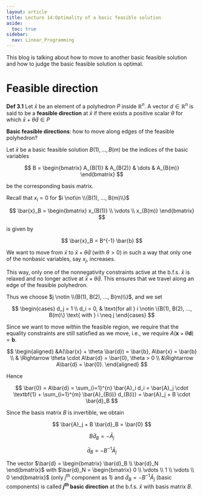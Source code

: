 ```yaml
---
layout: article
title: Lecture 14:Optimality of a basic feasible solution
aside:
  toc: true
sidebar:
  nav: Linear_Programming
---
```


This blog is talking about how to move to another basic feasible solution and how to judge the basic feasible solution is optimal.

<!--more--> 

# Feasible direction

<b>Def 3.1</b> Let $\bar{x}$ be an element of a polyhedron $P$ inside $\mathbb{R}^n$. A vector $d \in \mathbb{R}^n$ is said to be a <b>feasible direction</b> at $\bar{x}$ if there exists a positive scalar $\theta$ for which $\bar{x} + \theta \bar{d} \in P$

<b>Basic feasible directions</b>: how to move along edges of the feasible polyhedron?

Let $\bar{x}$ be a basic feasible solution $B(1), ..., B(m)$ be the indices of the basic variables

<center>$$
B = \begin{bmatrix}
A_{B(1)} & A_{B(2)} & \dots & A_{B(m)}
\end{bmatrix}
$$</center>

be the corresponding basis matrix.

Recall that $x_i = 0$ for $i \not\in \\{B(1), ..., B(m)\\}$

<center>$$
\bar{x}_B = \begin{bmatrix}
x_{B(1)} \\
\vdots \\
x_{B(m)}
\end{bmatrix}
$$</center>

is given by

<center>$$
\bar{x}_B = B^{-1} \bar{b}
$$</center>

We want to move from $\bar{x}$ to $\bar{x} + \theta \bar{d}$ (with $\theta > 0$) in such a way that only one of the nonbasic variables, say $x_j$, increases.

This way, only one of the nonnegativity constraints active at the b.f.s. $\bar{x}$ is relaxed and no longer active at $\bar{x} + \theta \bar{d}$. This ensures that we travel along an edge of the feasible polyhedron.

Thus we choose $j \notin \\{B(1), B(2), ..., B(m)\\}$, and we set

$$
\begin{cases} 
d_j = 1 \\
d_i = 0, & \text{for all } i \notin \{B(1), B(2), ..., B(m)\} \text{ with } i \neq j
\end{cases}
$$

Since we want to move within the feasible region, we require that the equality constraints are still satisfied as we move, i.e., we require $A(\mathbf{x} + \theta \mathbf{d}) = \mathbf{b}$.

<center>$$
\begin{aligned}
&A(\bar{x} + \theta \bar{d}) = \bar{b},
A\bar{x} = \bar{b} \\
& \Rightarrow
\theta \cdot A\bar{d} = \bar{0},
\theta > 0 \\
&\Rightarrow  A\bar{d} = \bar{0}.
\end{aligned}
$$</center>

Hence

$$
\bar{0} = A\bar{d} = \sum_{i=1}^{n} \bar{A}_i d_i = \bar{A}_j \cdot \textbf{1} + \sum_{i=1}^{m} \bar{A}_{B(i)} d_{B(i)} = \bar{A}_j + B \cdot \bar{d}_B
$$

Since the basis matrix $B$ is invertible, we obtain

$$
\bar{A}_j + B \bar{d}_B = \bar{0}
$$

$$
B \bar{d}_B = - \bar{A}_j
$$

$$
\bar{d}_B = - B^{-1} \bar{A}_j
$$

The vector $\bar{d} = \begin{bmatrix} \bar{d}_B \\ \bar{d}_N \end{bmatrix}$ with $\bar{d}_N = \begin{bmatrix} 0 \\ \vdots \\ 1 \\ \vdots \\ 0 \end{bmatrix}$ (only ${ j^{\text{th}} }$ component as ${ 1 }$) and $\bar{d}_B = -B^{-1} \bar{A}_j$ (basic components) is called <b>$j^{th}$ basic direction</b> at the b.f.s. $\bar{x}$ with basis matrix $B$.

